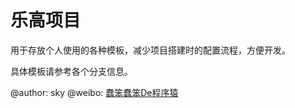 # 乐高项目

用于存放个人使用的各种模板，减少项目搭建时的配置流程，方便开发。

具体模板请参考各个分支信息。

@author: sky
@weibo: [蠢笨蠢笨De程序猿](https://www.weibo.com/p/1005052621728313/home?from=page_100505&mod=TAB&is_all=1#place)
